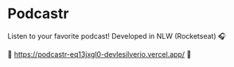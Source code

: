 # Podcastr
Listen to your favorite podcast! Developed in NLW (Rocketseat) 🎧

🚀 https://podcastr-eq13jxgl0-devlesilverio.vercel.app/ 🚀
